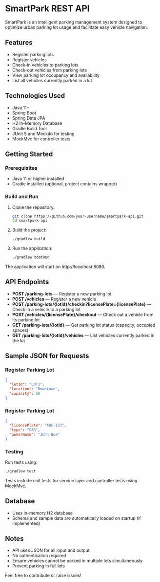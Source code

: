 # SmartPark REST API

SmartPark is an intelligent parking management system designed to optimize urban parking lot usage and facilitate easy vehicle navigation.

## Features

- Register parking lots
- Register vehicles
- Check-in vehicles to parking lots
- Check-out vehicles from parking lots
- View parking lot occupancy and availability
- List all vehicles currently parked in a lot

## Technologies Used

- Java 11+
- Spring Boot
- Spring Data JPA
- H2 In-Memory Database
- Gradle Build Tool
- JUnit 5 and Mockito for testing
- MockMvc for controller tests

## Getting Started

### Prerequisites

- Java 11 or higher installed
- Gradle installed (optional, project contains wrapper)

### Build and Run

1. Clone the repository:
   ```bash
   git clone https://github.com/your-username/smartpark-api.git
   cd smartpark-api

2. Build the project:
   ```bash
   ./gradlew build

3. Run the application:
   ```bash
   ./gradlew bootRun

The application will start on http://localhost:8080.

## API Endpoints

- **POST /parking-lots** — Register a new parking lot  
- **POST /vehicles** — Register a new vehicle  
- **POST /parking-lots/{lotId}/checkin?licensePlate={licensePlate}** — Check in a vehicle to a parking lot  
- **POST /vehicles/{licensePlate}/checkout** — Check out a vehicle from its parking lot  
- **GET /parking-lots/{lotId}** — Get parking lot status (capacity, occupied spaces)  
- **GET /parking-lots/{lotId}/vehicles** — List vehicles currently parked in the lot  

## Sample JSON for Requests

### Register Parking Lot

```json
{
  "lotId": "LOT1",
  "location": "Downtown",
  "capacity": 50
}
```
### Register Parking Lot

```json
{
  "licensePlate": "ABC-123",
  "type": "CAR",
  "ownerName": "John Doe"
}
```
### Testing
Run tests using:

```bash
./gradlew test
```
Tests include unit tests for service layer and controller tests using MockMvc.

## Database

- Uses in-memory H2 database
- Schema and sample data are automatically loaded on startup (if implemented)

## Notes

- API uses JSON for all input and output
- No authentication required
- Ensure vehicles cannot be parked in multiple lots simultaneously
- Prevent parking in full lots

Feel free to contribute or raise issues!
